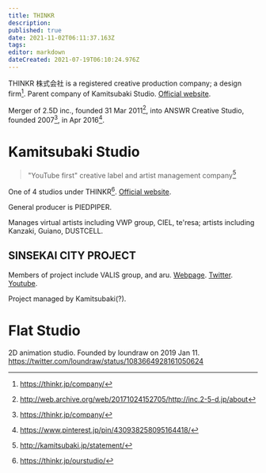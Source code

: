 ```yaml
---
title: THINKR
description: 
published: true
date: 2021-11-02T06:11:37.163Z
tags: 
editor: markdown
dateCreated: 2021-07-19T06:10:24.976Z
---
```


THINKR 株式会社 is a registered creative production company; a design firm[^1]. Parent company of Kamitsubaki Studio. [Official website](https://thinkr.jp/).

Merger of 2.5D inc., founded 31 Mar 2011[^3], into ANSWR Creative Studio, founded 2007[^1], in Apr 2016[^2].

# Kamitsubaki Studio

> "YouTube first" creative label and artist management company[^5]

One of 4 studios under THINKR[^4]. [Official website](http://kamitsubaki.jp/).

General producer is PIEDPIPER.

Manages virtual artists including VWP group, CIEL, te'resa; artists including Kanzaki, Guiano, DUSTCELL.

## SINSEKAI CITY PROJECT

Members of project include VALIS group, and aru. [Webpage](http://kamitsubaki.jp/project/sinsekai-city-project/). [Twitter](https://twitter.com/SINSEKAI_CITY). [Youtube](https://www.youtube.com/channel/UCTqFLDr_7lgEaZunMn8gu1Q).

Project managed by Kamitsubaki(?).

# Flat Studio

2D animation studio. Founded by loundraw on 2019 Jan 11.
https://twitter.com/loundraw/status/1083664928161050624

[^1]: https://thinkr.jp/company/
[^2]: https://www.pinterest.jp/pin/430938258095164418/
[^3]: http://web.archive.org/web/20171024152705/http://inc.2-5-d.jp/about
[^4]: https://thinkr.jp/ourstudio/
[^5]: http://kamitsubaki.jp/statement/